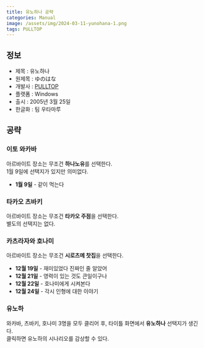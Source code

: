 ```yaml
---
title: 유노하나 공략
categories: Manual
image: /assets/img/2024-03-11-yunohana-1.png
tags: PULLTOP
---
```


## 정보

  * 제목 : 유노하나
  * 원제목 : ゆのはな
  * 개발사 : [PULLTOP](/tags/pulltop)
  * 플랫폼 : Windows
  * 출시 : 2005년 3월 25일
  * 한글화 : 팀 우타마루

## 공략

### 이토 와카바

아르바이트 장소는 무조건 **하나노유**를 선택한다.  
1월 9일에 선택지가 있지만 의미없다.  

  * **1월 9일** - 같이 먹는다

### 타카오 츠바키

아르바이트 장소는 무조건 **타카오 주점**을 선택한다.  
별도의 선택지는 없다.  

### 카츠라자와 호나미

아르바이트 장소는 무조건 **시로츠메 찻집**을 선택한다.  

  * **12월 19일** - 재미있었다 진짜인 줄 알았어
  * **12월 21일** - 영력이 있는 것도 큰일이구나
  * **12월 22일** - 호나미에게 시켜본다
  * **12월 24일** - 각시 인형에 대한 이야기

### 유노하

와카바, 츠바키, 호나미 3명을 모두 클리어 후, 타이틀 화면에서 **유노하나** 선택지가 생긴다.  
클릭하면 유노하의 시나리오를 감상할 수 있다.  

